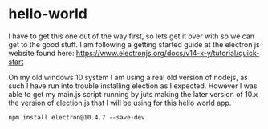 # hello-world

I have to get this one out of the way first, so lets get it over with so we can get to the good stuff. I am following a getting started guide at the electron js website found here: https://www.electronjs.org/docs/v14-x-y/tutorial/quick-start

On my old windows 10 system I am using a real old version of nodejs, as such I have run into trouble installing election as I expected. However I was able to get my main.js script running by juts making the later version of 10.x the version of election.js that I will be using for this hello world app.

```
npm install electron@10.4.7 --save-dev
```
